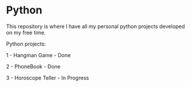 Python
======
This repository is where I have all my personal python projects developed on my free time.

Python projects:
<p>1 - Hangman Game - Done</p>
<p>2 - PhoneBook - Done</p>
<p>3 - Horoscope Teller - In Progress</p>

